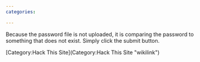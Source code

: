 ```yaml
---
categories:

---
```

Because the password file is not uploaded, it is comparing the password
to something that does not exist. Simply click the submit button.

[Category:Hack This Site](Category:Hack This Site "wikilink")
